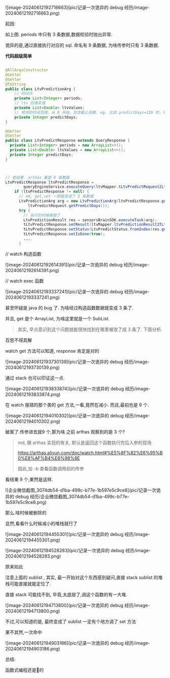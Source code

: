 

![image-20240612192716663](pic/记录一次诡异的 debug 经历/image-20240612192716663.png)

起因:

如上图. periods 中只有 3 条数据,数据校验时抛出异常.

诡异的是,通过直接执行对应的 sql. 命名有 9 条数据, 为啥传参时只有 3 条数据.

**代码超级简单**

```java

@AllArgsConstructor
@Getter
@Setter
@ToString
public class LtvPredictionArg {
    // 时间点
    private List<Integer> periods;
    // ltv 的真实值
    private List<Double> ltvValues;
    // 预测的时间范围，从 0 开始，包含截止日期. eg. 比如 predictDays=120 时，将会返回 LTV0 ~ LTV120 的值.
    private Integer predictDays;
}

@Getter
@Setter
public class LtvPredictResponse extends QueryResponse {
  private List<Integer> periods = new ArrayList<>();
  private List<Double> ltvValues = new ArrayList<>();
  private Integer predictDays;
}



// 查结果. arthas 看是 9 条数据
LtvPredictResponse ltvPredictResponse =
        queryEngineService.executeQuery(ltvMapper.tLtvPredictRequest2LtvPredictRequest(ltvPredictRequest));
    if (ltvPredictResponse != null) {
      // md, get,set 一把就变成了 3 条数据
      LtvPredictionArg arg = new LtvPredictionArg(ltvPredictResponse.getPeriods(), ltvPredictResponse.getLtvValues(),
          ltvPredictRequest.getPredictDays());
      try {
        // 执行的时候报错了
        LtvPredictionResult res = sensorsBrainSDK.executeTask(arg);
        tLtvPredictResponse.setResult(ltvMapper.ltvPredictionResult2TLtvPredictResult(res));
        tLtvPredictResponse.setStatus(LtvPredictStatus.fromIndex(res.getCode()).toString());
        tLtvPredictResponse.setIsDone(true);
        ....
      }
```



// watch  构造函数

![image-20240612192614391](pic/记录一次诡异的 debug 经历/image-20240612192614391.png)



// watch exec 函数

![image-20240612193337241](pic/记录一次诡异的 debug 经历/image-20240612193337241.png)





甚至怀疑是 java 的 bug 了. 为啥经过构造函数数据就变成 3 条了.

并且, get 是个 ArrayList, 为啥这里就是一个 SubList. 

> 其实, 早点意识到这个问题就能很快找到在哪里被改了成 3 条了. 下面分析.



百思不得其解

watch get 方法可以知道, response 肯定是对的

![image-20240612193730139](pic/记录一次诡异的 debug 经历/image-20240612193730139.png)





通过 stack 也可以印证这一点.

![image-20240612193833874](pic/记录一次诡异的 debug 经历/image-20240612193833874.png)





在 watch 报错的那个类的 get 方法,一看,竟然在减小. 而且,最初也是 9 个.

![image-20240612194010302](pic/记录一次诡异的 debug 经历/image-20240612194010302.png)





破案了.传参进去就9 个,那为啥 之前 arthas 观察到的是 3 个?

> md, 跟 arthas 实现的有关, 默认是返回这个函数执行完后入参的现场
>
> https://arthas.aliyun.com/doc/watch.html#%E5%8F%82%E6%95%B0%E8%AF%B4%E6%98%8E
>
> 因此,加 -b 查看函数调用前的传参



看结果 9 个,果然是这样.

![企业微信截图_3074db54-d1ba-499c-b77e-1b597e5c9ce8](pic/记录一次诡异的 debug 经历/企业微信截图_3074db54-d1ba-499c-b77e-1b597e5c9ce8.png)



那么.啥时候被删除的

显然,看看什么时候减小的堆栈就行了

![image-20240612194455301](pic/记录一次诡异的 debug 经历/image-20240612194455301.png)

![image-20240612194528283](pic/记录一次诡异的 debug 经历/image-20240612194528283.png)



原来如此



注意上面的 sublist , 其实, 最一开始对这个东西感到疑问,直接 stack sublist 的堆栈可能直接就能定位了.

直接 stack 可能找不到, 毕竟,太底层了,调这个函数的有一大堆.

![image-20240612194713800](pic/记录一次诡异的 debug 经历/image-20240612194713800.png)

不过,可以知道的是, 最终变成了 sublist 一定有个地方调了 set 方法

果不其然,一次命中

![image-20240612194903186](pic/记录一次诡异的 debug 经历/image-20240612194903186.png)







总结:

函数式编程还是🐂的